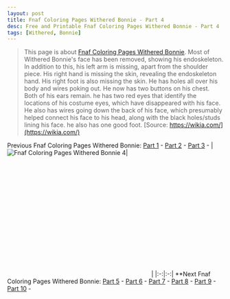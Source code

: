 ```yaml
---
layout: post
title: Fnaf Coloring Pages Withered Bonnie - Part 4
desc: Free and Printable Fnaf Coloring Pages Withered Bonnie - Part 4
tags: [Withered, Bonnie]
---
```

> This page is about [Fnaf Coloring Pages Withered Bonnie](https://fnafcoloringpages.github.io/). Most of Withered Bonnie's face has been removed, showing his endoskeleton. In addition to this, his left arm is missing, apart from the shoulder piece. His right hand is missing the skin, revealing the endoskeleton hand. His right foot is also missing the skin. He has holes all over his body and wires poking out. He now has two buttons on his chest. Both of his ears remain. he has two red eyes that identify the locations of his costume eyes, which have disappeared with his face. He also has wires going down the back of his face, which presumably helped connect his face to his head, along with the black holes/studs lining his face. he also has one good foot. [Source: https://wikia.com/](https://wikia.com/)

Previous Fnaf Coloring Pages Withered Bonnie: [Part 1](https://fnafcoloringpages.github.io/blog/Fnaf-Coloring-Pages-Withered-Bonnie-part-1) - [Part 2](https://fnafcoloringpages.github.io/blog/Fnaf-Coloring-Pages-Withered-Bonnie-part-2) - [Part 3](https://fnafcoloringpages.github.io/blog/Fnaf-Coloring-Pages-Withered-Bonnie-part-3) - 
|![Fnaf Coloring Pages Withered Bonnie 4](https://fnafcoloringpages.github.io/img/Fnaf-Coloring-Pages-Withered-Bonnie%20(4).jpg "Fnaf Coloring Pages Withered Bonnie 4")|<script async src="//pagead2.googlesyndication.com/pagead/js/adsbygoogle.js"></script><!-- Texxtonly --><ins class="adsbygoogle" style="display:inline-block;width:336px;height:280px" data-ad-client="ca-pub-6753140515841889" data-ad-slot="3207852233"></ins><script>(adsbygoogle = window.adsbygoogle \|\| []).push({}); </script>|
|:-:|:-:|
**Next Fnaf Coloring Pages Withered Bonnie: [Part 5](https://fnafcoloringpages.github.io/blog/Fnaf-Coloring-Pages-Withered-Bonnie-part-5) - [Part 6](https://fnafcoloringpages.github.io/blog/Fnaf-Coloring-Pages-Withered-Bonnie-part-6) - [Part 7](https://fnafcoloringpages.github.io/blog/Fnaf-Coloring-Pages-Withered-Bonnie-part-7) - [Part 8](https://fnafcoloringpages.github.io/blog/Fnaf-Coloring-Pages-Withered-Bonnie-part-8) - [Part 9](https://fnafcoloringpages.github.io/blog/Fnaf-Coloring-Pages-Withered-Bonnie-part-9) - [Part 10](https://fnafcoloringpages.github.io/blog/Fnaf-Coloring-Pages-Withered-Bonnie-part-10) - 